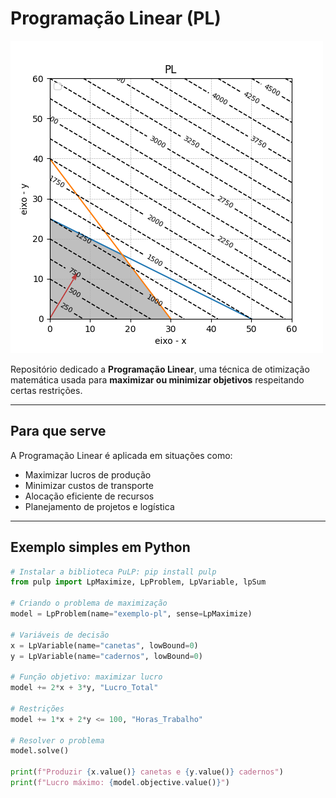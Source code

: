 # Programação Linear (PL)
![PL](images/imagem.png)


Repositório dedicado a **Programação Linear**, uma técnica de otimização matemática usada para **maximizar ou minimizar objetivos** respeitando certas restrições.

---

## Para que serve

A Programação Linear é aplicada em situações como:
- Maximizar lucros de produção
- Minimizar custos de transporte
- Alocação eficiente de recursos
- Planejamento de projetos e logística

---

## Exemplo simples em Python

```python
# Instalar a biblioteca PuLP: pip install pulp
from pulp import LpMaximize, LpProblem, LpVariable, lpSum

# Criando o problema de maximização
model = LpProblem(name="exemplo-pl", sense=LpMaximize)

# Variáveis de decisão
x = LpVariable(name="canetas", lowBound=0)
y = LpVariable(name="cadernos", lowBound=0)

# Função objetivo: maximizar lucro
model += 2*x + 3*y, "Lucro_Total"

# Restrições
model += 1*x + 2*y <= 100, "Horas_Trabalho"

# Resolver o problema
model.solve()

print(f"Produzir {x.value()} canetas e {y.value()} cadernos")
print(f"Lucro máximo: {model.objective.value()}")
